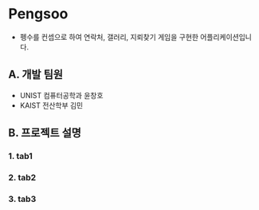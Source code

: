 # Pengsoo
- 펭수를 컨셉으로 하여 연락처, 갤러리, 지뢰찾기 게임을 구현한 어플리케이션입니다.


## A. 개발 팀원
- UNIST 컴퓨터공학과 윤창호
- KAIST 전산학부 김민
## B. 프로젝트 설명
### 1. tab1
### 2. tab2
### 3. tab3
